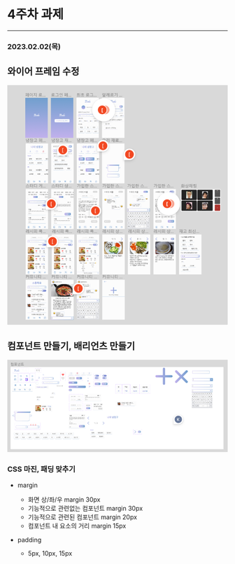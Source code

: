 # 4주차 과제

---

### 2023.02.02(목)

## 와이어 프레임 수정

![](README_assets/2023-02-02-17-21-39-image.png)

## 컴포넌트 만들기, 배리언츠 만들기

![](README_assets/2023-02-02-17-22-12-image.png)

### CSS 마진, 패딩 맞추기

- margin
  
  - 화면 상/좌/우 margin 30px
  - 기능적으로 관련없는 컴포넌트 margin 30px
  - 기능적으로 관련된 컴포넌트 margin 20px
  - 컴포넌트 내 요소의 거리 margin 15px

- padding
  
  - 5px, 10px, 15px